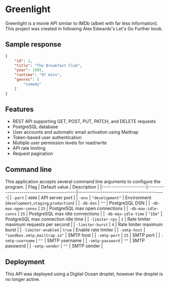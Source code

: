 # Greenlight
Greenlight is a movie API similar to IMDb (albeit with far less information). This project was created in following Alex Edwards's Let's Go Further book.

## Sample response
```json
{
    "id": 1,
    "title": "The Breakfast Club",
    "year": 1985,
    "runtime": "97 mins",
    "genres": [
        "comedy"
    ]
}
```

## Features
- REST API supporting GET, POST, PUT, PATCH, and DELETE requests
- PostgreSQL database
- User accounts and automatic email activation using Mailtrap
- Token-based user authentication
- Multiple user permission levels for read/write
- API rate limiting
- Request pagination

## Command line
This application accepts several command line arguments to configure the program.
| Flag                 | Default value                             | Description                               |
|----------------------|-------------------------------------------|-------------------------------------------|
| `-port`              | `4000`                                    | API server port                           |
| `-env`               | `"development"`                           | Environment (`development`,`staging`,`production`) |
| `-db-dsn`            | `""`                                      | PostgreSQL DSN                            |
| `-db-max-open-conns` | `25`                                      | PostgreSQL max open connections           |
| `-db-max-idle-conns` | `25`                                      | PostgreSQL max idle connections           |
| `-db-max-idle-time`  | `"15m"`                                   | PostgreSQL max connection idle time       |
| `-limiter-rps`       | `2`                                       | Rate limiter maximum requests per second  |
| `-limiter-burst`     | `4`                                       | Rate limiter maximum burst                |
| `-limiter-enabled`   | `true`                                    | Enable rate limiter                       |
| `-smtp-host`         | `"sandbox.smtp.mailtrap.io"`              | SMTP host                                 |
| `-smtp-port`         | `25`                                      | SMTP port                                 |
| `-smtp-username`     | `""`                      | SMTP username                             |
| `-smtp-password`     | `""`                       | SMTP password                             |
| `-smtp-sender`       | `""` | SMTP sender                         |


## Deployment
This API was deployed using a Digital Ocean droplet, however the droplet is no longer active.